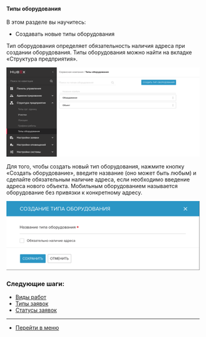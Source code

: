 #### Типы оборудования
В этом разделе вы научитесь:
- Создавать новые типы оборудования

Тип оборудования определяет обязательность наличия адреса при создании оборудования. Типы оборудования можно найти на вкладке «Структура предприятия».

![objtype1](/attachments/images/FAQ_RU/ObjectsType/objtype1.png)

Для того, чтобы создать новый тип оборудования, нажмите кнопку «Создать оборудование», введите название (оно может быть любым) и сделайте обязательным наличие адреса, если необходимо введение адреса нового объекта. Мобильным оборудованием называется оборудование без привязки к конкретному адресу.

![objtype2](/attachments/images/FAQ_RU/ObjectsType/objtype2.png)



### Следующие шаги:
- [Виды работ](./WorkType.md)
- [Типы заявок](./TicketType/.md)
- [Статусы заявок](./StatusType.md)



____
- [Перейти в меню](http://wiki.hubex.ru)
